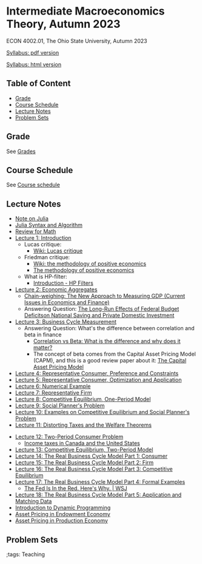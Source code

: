 # Intermediate Macroeconomics Theory, Autumn 2023

ECON 4002.01, The Ohio State University, Autumn 2023

[Syllabus: pdf version](pdf/IntermediateMacroAutumn2023/syllabus/syllabus.pdf)

[Syllabus: html version](pdf/IntermediateMacroAutumn2023/syllabus/syllabus.html)

## Table of Content
<!-- vim-markdown-toc GFM -->

* [Grade](#grade)
* [Course Schedule](#course-schedule)
* [Lecture Notes](#lecture-notes)
* [Problem Sets](#problem-sets)

<!-- vim-markdown-toc -->


## Grade

See [Grades](pdf/IntermediateMacroAutumn2023/syllabus/syllabus.html#grades)

## Course Schedule

See [Course schedule](pdf/IntermediateMacroAutumn2023/syllabus/syllabus.html#tentative-course-schedule)

<!-- ## Exam Reviews -->

<!-- - [Midterm Review](pdf/IntermediateMacroAutumn2023/Midterm/midtermReview.pdf) -->

## Lecture Notes

- [Note on Julia](JuliaNote.html)
- [Julia Syntax and Algorithm](pdf/IntermediateMacroAutumn2023/JuliaSyntax/build/JuliaSyntax.pdf)
- [Review for Math](pdf/IntermediateMacroAutumn2023/math/Final/math.pdf)
- [Lecture 1: Introduction](pdf/IntermediateMacroAutumn2023/Lecture_01/Final/Lecture_01.pdf)
    - Lucas critique:
        - [Wiki: Lucas critique](https://en.wikipedia.org/wiki/Lucas_critique)
    - Friedman critique:
        - [Wiki: the methodology of positive economics](https://en.wikipedia.org/wiki/Essays_in_Positive_Economics#The_Methodology_of_Positive_Economics)
        - [The methodology of positive economics](https://books.google.com/books?hl=en&lr=&id=NqNGaJBahWoC&oi=fnd&pg=PA180&dq=The+Methodology+of+Positive+Economics&ots=gLKnEx_kWX&sig=nWfE1bFegyceirvT_tWEEJzJtoU#v=onepage&q=The%20Methodology%20of%20Positive%20Economics&f=false)
    - What is HP-filter:
        - [Introduction - HP Filters](http://www.clementincastellano.com/Notebooks/static/HP%20Filter.html)
- [Lecture 2: Economic Aggregates](pdf/IntermediateMacroAutumn2023/Lecture_02/Final/Lecture_02.pdf)
    - [Chain-weighing: The New Approach to Measuring GDP (Current Issues in Economics and Finance)](https://www.newyorkfed.org/medialibrary/media/research/current_issues/ci1-9.pdf)
    - Answering Question: [The Long-Run Effects of Federal Budget Deficitson National Saving and Private Domestic Investment](https://www.cbo.gov/sites/default/files/113th-congress-2013-2014/workingpaper/45140-NSPDI_workingPaper_1.pdf)
- [Lecture 3: Business Cycle Measurement](pdf/IntermediateMacroAutumn2023/Lecture_03/Final/Lecture_03.pdf)
    - Answering Question: What's the difference between correlation and beta in finance
        - [Correlation vs Beta: What is the difference and why does it matter?](https://www.mackenzieinvestments.com/content/dam/mackenzie/en/insights/wp-alts-correlation-vs-beta-en.pdf)
        - The concept of beta comes from the Capital Asset Pricing Model (CAPM), and this is a good review paper about it: [The Capital Asset Pricing Model](https://pubs.aeaweb.org/doi/pdfplus/10.1257/0895330042162340)
- [Lecture 4: Representative Consumer, Preference and Constraints](pdf/IntermediateMacroAutumn2023/Lecture_04/Final/Lecture_04.pdf)
- [Lecture 5: Representative Consumer, Optimization and Application](pdf/IntermediateMacroAutumn2023/Lecture_05/Lecture_05.pdf)
- [Lecture 6: Numerical Example](pdf/IntermediateMacroAutumn2023/Lecture_06/Lecture_06.pdf)
- [Lecture 7: Representative Firm](pdf/IntermediateMacroAutumn2023/Lecture_07/Final/Lecture_07.pdf)
- [Lecture 8: Competitive Equilibrium, One-Period Model](pdf/IntermediateMacroAutumn2023/Lecture_08/Final/Lecture_08.pdf)
- [Lecture 9: Social Planner's Problem](pdf/IntermediateMacroAutumn2023/Lecture_09/Final/Lecture_09.pdf)
- [Lecture 10: Examples on Competitive Equilibrium and Social Planner's Problem](pdf/IntermediateMacroAutumn2023/Lecture_10/Final/Lecture_10.pdf)
- [Lecture 11: Distorting Taxes and the Welfare Theorems](pdf/IntermediateMacroAutumn2023/Lecture_11/Final/Lecture_11.pdf)
<!-- - [Midterm Review 1](pdf/IntermediateMacroAutumn2023/midtermReview_1.pdf) -->
<!-- - [Midterm Review 2](pdf/IntermediateMacroAutumn2023/midtermReview_2.pdf) -->
- [Lecture 12: Two-Period Consumer Problem](pdf/IntermediateMacroAutumn2023/Lecture_12/Final/Lecture_12.pdf)
    - [Income taxes in Canada and the United States](https://www150.statcan.gc.ca/n1/en/pub/75-001-x/2000002/article/5071-eng.pdf?st=u5EgyaFN)
- [Lecture 13: Competitive Equilibrium, Two-Period Model](pdf/IntermediateMacroAutumn2023/Lecture_13/Final/Lecture_13.pdf)
- [Lecture 14: The Real Business Cycle Model Part 1: Consumer](pdf/IntermediateMacroAutumn2023/Lecture_14/Final/Lecture_14.pdf)
- [Lecture 15: The Real Business Cycle Model Part 2: Firm](pdf/IntermediateMacroAutumn2023/Lecture_15/Final/Lecture_15.pdf)
- [Lecture 16: The Real Business Cycle Model Part 3: Competitive Equilibrium](pdf/IntermediateMacroAutumn2023/Lecture_16/Lecture_16.pdf)
- [Lecture 17: The Real Business Cycle Model Part 4: Formal Examples](pdf/IntermediateMacroAutumn2023/Lecture_17/Lecture_17.pdf)
    - [The Fed Is In the Red. Here's Why. | WSJ](https://www.youtube.com/watch?v=p0z_zKWJTao)
- [Lecture 18: The Real Business Cycle Model Part 5: Application and Matching Data](pdf/IntermediateMacroAutumn2023/Lecture_18/Final/Lecture_18.pdf)
- [Introduction to Dynamic Programming](pdf/IntermediateMacroAutumn2023/DynamicProgramming/Final/DynamicProgramming.pdf)
- [Asset Pricing in Endowment Economy](pdf/IntermediateMacroAutumn2023/AssetPricingEndowment/build/AssetPricingEndowment.pdf)
- [Asset Pricing in Production Economy](pdf/IntermediateMacroAutumn2023/AssetPricingProduction/build/AssetPricingProduction.pdf)
<!-- - [Final Review 1](pdf/IntermediateMacroAutumn2023/finalreview_1.pdf) -->
<!-- - [Final Review 2](pdf/IntermediateMacroAutumn2023/finalreview_2.pdf) -->

## Problem Sets

<!-- - [Problem Set 1](pdf/IntermediateMacroAutumn2023/ProblemSet1/ProblemSet_01_v01.pdf) -->
<!-- - [Problem Set 2](pdf/IntermediateMacroAutumn2023/ProblemSet2/build/ProblemSet2.pdf) -->
<!--     - [Problem Set 2 Answer Sheet](pdf/IntermediateMacroAutumn2023/ProblemSet2/PS2AnswerSheet.pdf) -->
<!-- - [Problem Set 3](pdf/IntermediateMacroAutumn2023/ProblemSet3/Final/ProblemSet3.pdf) -->
<!-- - [Problem Set 4](pdf/IntermediateMacroAutumn2023/ProblemSet4/Final/ProblemSet4.pdf) -->

;tags: Teaching
